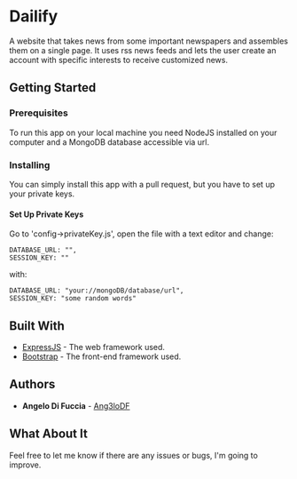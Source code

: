 # Dailify

A website that takes news from some important newspapers and assembles them on a single page. It uses rss news feeds and lets the user create an account with specific interests to receive customized news.

## Getting Started

### Prerequisites

To run this app on your local machine you need NodeJS installed on your computer and a MongoDB database accessible via url.

### Installing

You can simply install this app with a pull request, but you have to set up your private keys.

#### Set Up Private Keys

Go to 'config->privateKey.js', open the file with a text editor and change: 
```
DATABASE_URL: "",
SESSION_KEY: ""
```
with:
```
DATABASE_URL: "your://mongoDB/database/url",
SESSION_KEY: "some random words"
```

## Built With

* [ExpressJS](https://expressjs.com/) - The web framework used.
* [Bootstrap](https://getbootstrap.com/) - The front-end framework used.

## Authors

* **Angelo Di Fuccia** - [Ang3loDF](https://github.com/Ang3loDF)

## What About It

Feel free to let me know if there are any issues or bugs, I'm going to improve.
